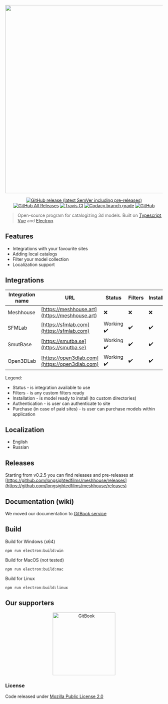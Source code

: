 <p align="center">
    <a href="https://github.com/longsightedfilms/meshhouse/"><img src="https://raw.githubusercontent.com/longsightedfilms/meshhouse/dev/public/assets/integrations/wide/meshhouse.svg?sanitize=true" width="600" /></a>
</p>
<p align="center">
    <a href="https://github.com/longsightedfilms/meshhouse/releases"><img alt="GitHub release (latest SemVer including pre-releases)" src="https://img.shields.io/github/v/release/longsightedfilms/meshhouse?include_prereleases&style=for-the-badge"></a>
    <a href="https://github.com/longsightedfilms/meshhouse/releases"><img alt="GitHub All Releases" src="https://img.shields.io/github/downloads/longsightedfilms/meshhouse/total?style=for-the-badge"></a>
    <a href="https://travis-ci.org/longsightedfilms/meshhouse"><img alt="Travis CI" src="https://img.shields.io/travis/longsightedfilms/meshhouse?style=for-the-badge"></a>
    <a href="#"><img alt="Codacy branch grade" src="https://img.shields.io/codacy/grade/8cab34754cd04f4186700e485ba74db9/dev?style=for-the-badge"></a>
    <a href="https://github.com/longsightedfilms/meshhouse/blob/dev/LICENSE"><img alt="GitHub" src="https://img.shields.io/github/license/longsightedfilms/meshhouse?style=for-the-badge"></a>
</p>

> Open-source program for catalogizing 3d models. Built on [Typescript](https://www.typescriptlang.org/), [Vue](https://vuejs.org/) and [Electron](https://electronjs.org/).

## Features

* Integrations with your favourite sites
* Adding local catalogs
* Filter your model collection
* Localization support

## Integrations

|Integration name|URL|Status|Filters|Installation|Authentication|Purchase|
|---|---|---|---|---|---|---|
|Meshhouse|[https://meshhouse.art](https://meshhouse.art)|❌|❌|❌|❌|❌|
|SFMLab|[https://sfmlab.com](https://sfmlab.com)|Working ✔️|✔️|✔️|❌|❌|
|SmutBase|[https://smutba.se](https://smutba.se)|Working ✔️|✔️|✔️|❌|❌|
|Open3DLab|[https://open3dlab.com](https://open3dlab.com)|Working ✔️|✔️|✔️|❌|❌|


Legend:
+ Status - is integration available to use
+ Filters - is any custom filters ready
+ Installation - is model ready to install (to custom directories)
+ Authentication - is user can authenticate to site
+ Purchase (in case of paid sites) - is user can purchase models within application

## Localization

* English
* Russian

## Releases

Starting from v0.2.5 you can find releases and pre-releases at [https://github.com/longsightedfilms/meshhouse/releases](https://github.com/longsightedfilms/meshhouse/releases)

## Documentation (wiki)

We moved our documentation to [GitBook service](https://docs.meshhouse.art)

## Build

Build for Windows (x64)
```
npm run electron:build:win
```
Build for MacOS (not tested)
```
npm run electron:build:mac
```
Build for Linux
```
npm run electron:build:linux
```

## Our supporters

<p align="center">
    <a href="https://www.gitbook.com/">
    <img alt="GitBook" src="https://uploads-ssl.webflow.com/5c349f90a3cd4515d0564552/5c640954cbc13e44416e0c77_Logo%2BTextGrey.svg" width="200">
  </a>
</p>

### License

Code released under [Mozilla Public License 2.0](https://github.com/longsightedfilms/meshhouse/blob/dev/LICENSE)
